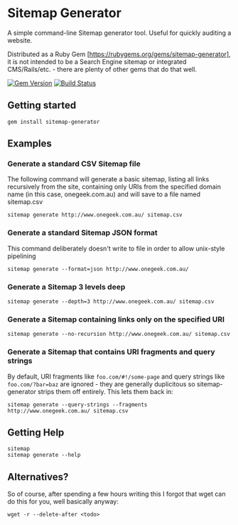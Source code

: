 # Sitemap Generator

A simple command-line Sitemap generator tool. Useful for quickly auditing a website.

Distributed as a Ruby Gem [https://rubygems.org/gems/sitemap-generator], it is not intended to be a Search Engine sitemap or integrated CMS/Rails/etc. - there are plenty of other gems that do that well.

[![Gem Version](https://badge.fury.io/rb/sitemap-generator.svg)](http://badge.fury.io/rb/sitemap-generator)
[![Build Status](https://travis-ci.org/mefellows/sitemap-generator.svg)](https://travis-ci.org/mefellows/sitemap-generator)
## Getting started

    gem install sitemap-generator

## Examples

### Generate a standard CSV Sitemap file

The following command will generate a basic sitemap, listing all links recursively from the site, containing only URIs from the specified domain name (in this case, onegeek.com.au) and will save to a file named sitemap.csv

    sitemap generate http://www.onegeek.com.au/ sitemap.csv

### Generate a standard Sitemap JSON format

This command deliberately doesn't write to file in order to allow unix-style pipelining

    sitemap generate --format=json http://www.onegeek.com.au/ 
  
### Generate a Sitemap 3 levels deep 
    
    sitemap generate --depth=3 http://www.onegeek.com.au/ sitemap.csv

### Generate a Sitemap containing links only on the specified URI

    sitemap generate --no-recursion http://www.onegeek.com.au/ sitemap.csv
    
### Generate a Sitemap that contains URI fragments and query strings

By default, URI fragments like ```foo.com/#!/some-page``` and query strings like ```foo.com/?bar=baz``` are ignored - they are generally duplicitous so sitemap-generator strips them off entirely. This lets them back in:

    sitemap generate --query-strings --fragments http://www.onegeek.com.au/ sitemap.csv
    
## Getting Help

    sitemap
    sitemap generate --help
    
## Alternatives?

So of course, after spending a few hours writing this I forgot that wget can do this for you, well basically anyway:

    wget -r --delete-after <todo>

